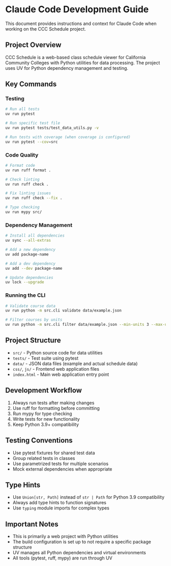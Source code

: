 # Claude Code Development Guide

This document provides instructions and context for Claude Code when working on the CCC Schedule project.

## Project Overview

CCC Schedule is a web-based class schedule viewer for California Community Colleges with Python utilities for data processing. The project uses UV for Python dependency management and testing.

## Key Commands

### Testing
```bash
# Run all tests
uv run pytest

# Run specific test file
uv run pytest tests/test_data_utils.py -v

# Run tests with coverage (when coverage is configured)
uv run pytest --cov=src
```

### Code Quality
```bash
# Format code
uv run ruff format .

# Check linting
uv run ruff check .

# Fix linting issues
uv run ruff check --fix .

# Type checking
uv run mypy src/
```

### Dependency Management
```bash
# Install all dependencies
uv sync --all-extras

# Add a new dependency
uv add package-name

# Add a dev dependency
uv add --dev package-name

# Update dependencies
uv lock --upgrade
```

### Running the CLI
```bash
# Validate course data
uv run python -m src.cli validate data/example.json

# Filter courses by units
uv run python -m src.cli filter data/example.json --min-units 3 --max-units 4
```

## Project Structure

- `src/` - Python source code for data utilities
- `tests/` - Test suite using pytest
- `data/` - JSON data files (example and actual schedule data)
- `css/`, `js/` - Frontend web application files
- `index.html` - Main web application entry point

## Development Workflow

1. Always run tests after making changes
2. Use ruff for formatting before committing
3. Run mypy for type checking
4. Write tests for new functionality
5. Keep Python 3.9+ compatibility

## Testing Conventions

- Use pytest fixtures for shared test data
- Group related tests in classes
- Use parametrized tests for multiple scenarios
- Mock external dependencies when appropriate

## Type Hints

- Use `Union[str, Path]` instead of `str | Path` for Python 3.9 compatibility
- Always add type hints to function signatures
- Use `typing` module imports for complex types

## Important Notes

- This is primarily a web project with Python utilities
- The build configuration is set up to not require a specific package structure
- UV manages all Python dependencies and virtual environments
- All tools (pytest, ruff, mypy) are run through UV